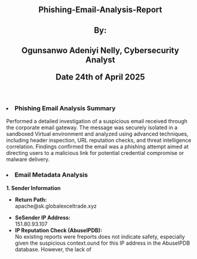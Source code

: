  <h2><p align ="center"> Phishing-Email-Analysis-Report</p></h2>
 <h2><p align ="center"> By:</p</h2>
<h2><p align ="center"> Ogunsanwo Adeniyi Nelly, Cybersecurity Analyst</p</h2
                                                                           <h2><p align ="center"> Date 24th of April 2025</p></h2>



<br>
<h3> <li>Phishing Email Analysis Summary</li></h3>
Performed a detailed investigation of a suspicious email received through the corporate email gateway. The message was securely isolated in a sandboxed Virtual environment and analyzed using advanced techniques, including header inspection, URL reputation checks, and threat intelligence correlation. Findings confirmed the email was a phishing attempt aimed at directing users to a malicious link for potential credential compromise or malware delivery.
 








<h3><li> Email Metadata Analysis</li></h3>


<b>1. Sender Information</b>

 <ul>
  <strong><li>Return Path:</li></strong> apache@sk.globalexceltrade.xyz
  
   <strong><li> SeSender IP Address:</li></strong> 151.80.93.107
   <strong><li>IP Reputation Check (AbuseIPDB):</li></strong>  No existing reports were freports does not indicate safety, especially given the suspicious context.ound for this IP address in the AbuseIPDB database. However, the lack of 
</ul>
                                      
